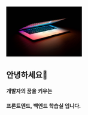 <img src="https://github.com/kangmin1998/Kangmin1998/blob/main/back.jpg" width="40%" height="40%" title="10px" alt="RubberDuck"></img>

## 안녕하세요👋

#### 개발자의 꿈을 키우는

#### **프론트엔드, 백엔드** 학습실 입니다.

<!--
**kangmin1998/Kangmin1998** is a ✨ _special_ ✨ repository because its `README.md` (this file) appears on your GitHub profile.

Here are some ideas to get you started:

- 🔭 I’m currently working on ...
- 🌱 I’m currently learning ...
- 👯 I’m looking to collaborate on ...
- 🤔 I’m looking for help with ...
- 💬 Ask me about ...
- 📫 How to reach me: ...
- 😄 Pronouns: ...
- ⚡ Fun fact: ...
-->
